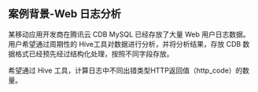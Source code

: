 ## 案例背景-Web 日志分析

某移动应用开发商在腾讯云 CDB MySQL 已经存放了大量 Web 用户日志数据。用户希望通过周期性的 Hive工具对数据进行分析，并将分析结果，存放 CDB 数据格式已经预先经过结构化处理，按照不同字段存放。

希望通过 Hive 工具，计算日志中不同出错类型HTTP返回值（http_code）的数量。